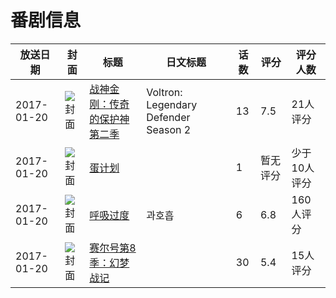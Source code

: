 # 番剧信息

|放送日期|封面|标题|日文标题|话数|评分|评分人数|
|---|---|---|---|---|---|---|
|2017-01-20|![封面](https://lain.bgm.tv/pic/cover/c/de/92/207246_Rjwgw.jpg)|[战神金刚：传奇的保护神 第二季](https://bangumi.tv/subject/207246)|Voltron: Legendary Defender Season 2|13|7.5|21人评分|
|2017-01-20|![封面](https://lain.bgm.tv/pic/cover/c/59/9d/208094_4cB54.jpg)|[蛋计划](https://bangumi.tv/subject/208094)||1|暂无评分|少于10人评分|
|2017-01-20|![封面](https://lain.bgm.tv/pic/cover/c/11/8d/213731_o2n3i.jpg)|[呼吸过度](https://bangumi.tv/subject/213731)|과호흡|6|6.8|160人评分|
|2017-01-20|![封面](https://lain.bgm.tv/pic/cover/c/d8/f2/463610_nNZ6x.jpg)|[赛尔号第8季：幻梦战记](https://bangumi.tv/subject/463610)||30|5.4|15人评分|
